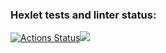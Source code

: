 ### Hexlet tests and linter status:
[![Actions Status](https://github.com/zebpaa/frontend-project-44/actions/workflows/hexlet-check.yml/badge.svg)](https://github.com/zebpaa/frontend-project-44/actions)<a href="https://codeclimate.com/github/zebpaa/frontend-project-44/maintainability"><img src="https://api.codeclimate.com/v1/badges/cfa5c1933860f91e9f90/maintainability" /></a>
